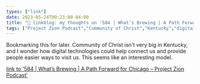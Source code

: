 ```yaml
---
types: ["link"]
date: 2023-05-24T09:23:00-04:00
title: "🔗 linkblog: my thoughts on '584 | What’s Brewing | A Path Forward for Chicago – Project Zion Podcast'"
tags: ["Project Zion Podcast","Community of Christ","Kentucky","digital ministry","virtual ministry"]
---
```

Bookmarking this for later. Community of Christ isn't very big in Kentucky, and I wonder how digital technologies could help connect us and provide people easier ways to visit us. This seems like an interesting model.  
 

[link to '584 | What’s Brewing | A Path Forward for Chicago – Project Zion Podcast'](https://www.projectzionpodcast.org/podcast/584-whats-brewing-a-path-forward-for-chicago/)
